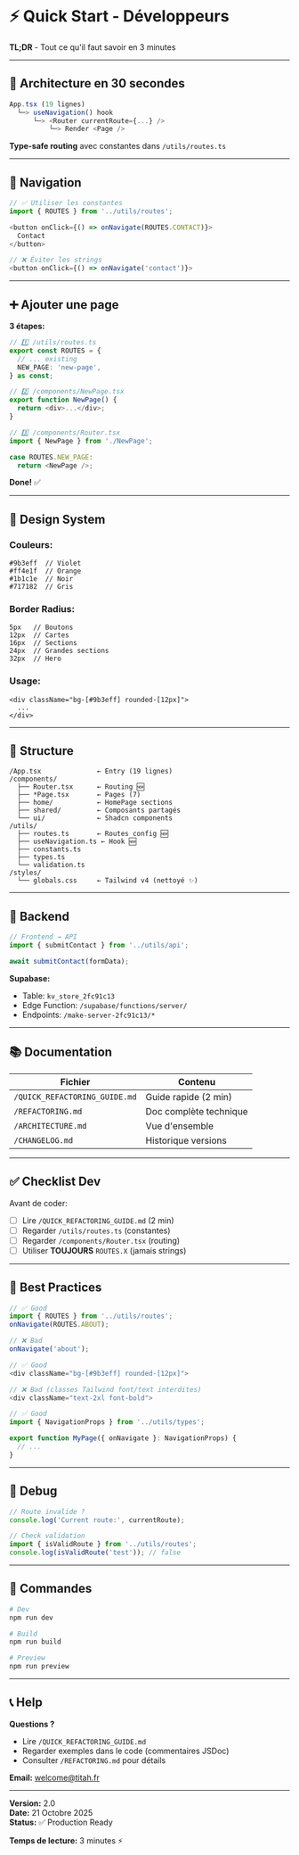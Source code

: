 # ⚡ Quick Start - Développeurs

**TL;DR** - Tout ce qu'il faut savoir en 3 minutes

---

## 🎯 Architecture en 30 secondes

```typescript
App.tsx (19 lignes)
  └─> useNavigation() hook
      └─> <Router currentRoute={...} />
          └─> Render <Page />
```

**Type-safe routing** avec constantes dans `/utils/routes.ts`

---

## 🚀 Navigation

```typescript
// ✅ Utiliser les constantes
import { ROUTES } from '../utils/routes';

<button onClick={() => onNavigate(ROUTES.CONTACT)}>
  Contact
</button>

// ❌ Éviter les strings
<button onClick={() => onNavigate('contact')}>
```

---

## ➕ Ajouter une page

**3 étapes:**

```typescript
// 1️⃣ /utils/routes.ts
export const ROUTES = {
  // ... existing
  NEW_PAGE: 'new-page',
} as const;

// 2️⃣ /components/NewPage.tsx
export function NewPage() {
  return <div>...</div>;
}

// 3️⃣ /components/Router.tsx
import { NewPage } from './NewPage';

case ROUTES.NEW_PAGE:
  return <NewPage />;
```

**Done!** ✅

---

## 🎨 Design System

### Couleurs:
```tsx
#9b3eff  // Violet
#ff4e1f  // Orange
#1b1c1e  // Noir
#717182  // Gris
```

### Border Radius:
```tsx
5px   // Boutons
12px  // Cartes
16px  // Sections
24px  // Grandes sections
32px  // Hero
```

### Usage:
```tsx
<div className="bg-[#9b3eff] rounded-[12px]">
  ...
</div>
```

---

## 📁 Structure

```
/App.tsx              ← Entry (19 lignes)
/components/
  ├── Router.tsx      ← Routing 🆕
  ├── *Page.tsx       ← Pages (7)
  ├── home/           ← HomePage sections
  ├── shared/         ← Composants partagés
  └── ui/             ← Shadcn components
/utils/
  ├── routes.ts       ← Routes config 🆕
  ├── useNavigation.ts ← Hook 🆕
  ├── constants.ts
  ├── types.ts
  └── validation.ts
/styles/
  └── globals.css     ← Tailwind v4 (nettoyé ✨)
```

---

## 🔧 Backend

```typescript
// Frontend → API
import { submitContact } from '../utils/api';

await submitContact(formData);
```

**Supabase:**
- Table: `kv_store_2fc91c13`
- Edge Function: `/supabase/functions/server/`
- Endpoints: `/make-server-2fc91c13/*`

---

## 📚 Documentation

| Fichier | Contenu |
|---------|---------|
| `/QUICK_REFACTORING_GUIDE.md` | Guide rapide (2 min) |
| `/REFACTORING.md` | Doc complète technique |
| `/ARCHITECTURE.md` | Vue d'ensemble |
| `/CHANGELOG.md` | Historique versions |

---

## ✅ Checklist Dev

Avant de coder:
- [ ] Lire `/QUICK_REFACTORING_GUIDE.md` (2 min)
- [ ] Regarder `/utils/routes.ts` (constantes)
- [ ] Regarder `/components/Router.tsx` (routing)
- [ ] Utiliser **TOUJOURS** `ROUTES.X` (jamais strings)

---

## 🎯 Best Practices

```typescript
// ✅ Good
import { ROUTES } from '../utils/routes';
onNavigate(ROUTES.ABOUT);

// ❌ Bad
onNavigate('about');
```

```typescript
// ✅ Good
<div className="bg-[#9b3eff] rounded-[12px]">

// ❌ Bad (classes Tailwind font/text interdites)
<div className="text-2xl font-bold">
```

```typescript
// ✅ Good
import { NavigationProps } from '../utils/types';

export function MyPage({ onNavigate }: NavigationProps) {
  // ...
}
```

---

## 🐛 Debug

```typescript
// Route invalide ?
console.log('Current route:', currentRoute);

// Check validation
import { isValidRoute } from '../utils/routes';
console.log(isValidRoute('test')); // false
```

---

## 🚀 Commandes

```bash
# Dev
npm run dev

# Build
npm run build

# Preview
npm run preview
```

---

## 📞 Help

**Questions ?**
- Lire `/QUICK_REFACTORING_GUIDE.md`
- Regarder exemples dans le code (commentaires JSDoc)
- Consulter `/REFACTORING.md` pour détails

**Email:** welcome@titah.fr

---

**Version:** 2.0  
**Date:** 21 Octobre 2025  
**Status:** ✅ Production Ready

**Temps de lecture:** 3 minutes ⚡
